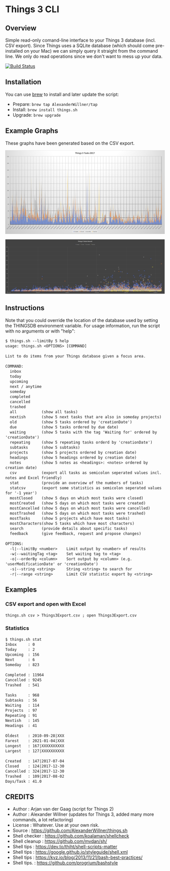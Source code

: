 # Things 3 CLI

## Overview

Simple read-only comand-line interface to your Things 3 database (incl. CSV export). Since Things uses a SQLite database (which should come pre-installed on your Mac) we can simply query it straight from the command line. We only do read operations since we don't want to mess up your data.

[![Build Status](https://travis-ci.org/AlexanderWillner/things.sh.svg?branch=master)](https://travis-ci.org/AlexanderWillner/things.sh)

## Installation

You can use [brew](https://brew.sh) to install and later update the script:

 - Prepare: ```brew tap AlexanderWillner/tap```
 - Install: ```brew install things.sh```
 - Upgrade: ```brew upgrade```
 
## Example Graphs

These graphs have been generated based on the CSV export.

![Example 1](img/example1.jpg)

![Example 2](img/example2.jpg)

## Instructions

Note that you could override the location of the database used by setting the THINGSDB environment variable. For usage information, run the script with no arguments or with "help":

```
$ things.sh --limitBy 5 help
usage: things.sh <OPTIONS> [COMMAND]

List to do items from your Things database given a focus area.

COMMAND:
  inbox
  today
  upcoming
  next / anytime
  someday
  completed
  cancelled
  trashed
  all           (show all tasks)
  nextish       (show 5 next tasks that are also in someday projects)
  old           (show 5 tasks ordered by 'creationDate')
  due           (show 5 tasks ordered by due date)
  waiting       (show 5 tasks with the tag 'Waiting for' ordered by 'creationDate')
  repeating     (show 5 repeating tasks orderd by 'creationDate')
  subtasks      (show 5 subtasks)
  projects      (show 5 projects ordered by creation date)
  headings      (show 5 headings ordered by creation date)
  notes         (show 5 notes as <headings>: <notes> ordered by creation date)
  csv           (export all tasks as semicolon seperated values incl. notes and Excel friendly)
  stat          (provide an overview of the numbers of tasks)
  statcsv       (export some statistics as semicolon seperated values for '-1 year')
  mostClosed    (show 5 days on which most tasks were closed)
  mostCreated   (show 5 days on which most tasks were created)
  mostCancelled (show 5 days on which most tasks were cancelled)
  mostTrashed   (show 5 days on which most tasks were trashed)
  mostTasks     (show 5 projects which have most tasks)
  mostCharacters(show 5 tasks which have most characters)
  search        (provide details about specific tasks)
  feedback      (give feedback, request and propose changes)

OPTIONS:
  -l|--limitBy <number>    Limit output by <number> of results
  -w|--waitingTag <tag>    Set waiting tag to <tag>
  -o|--orderBy <column>    Sort output by <column> (e.g. 'userModificationDate' or 'creationDate')
  -s|--string <string>     String <string> to search for
  -r|--range <string>      Limit CSV statistic export by <string>
```

## Examples 

### CSV export and open with Excel

```things.sh csv > Things3Export.csv ; open Things3Export.csv```

### Statistics

```
$ things.sh stat
Inbox     : 0
Today     : 2
Upcoming  : 156
Next      : 6
Someday   : 823

Completed : 11964
Cancelled : 9245
Trashed   : 541

Tasks     : 968
Subtasks  : 56
Waiting   : 114
Projects  : 97
Repeating : 91
Nextish   : 145
Headings  : 41

Oldest    : 2010-09-28|XXX
Farest    : 2021-01-04|XXX
Longest   : 167|XXXXXXXXXX
Largest   : 127|XXXXXXXXXX

Created   : 147|2017-07-04
Closed    : 124|2017-12-30
Cancelled : 324|2017-12-30
Trashed   : 109|2017-08-02
Days/Task : 41.0
```

## CREDITS
 * Author        : Arjan van der Gaag (script for Things 2)
 * Author        : Alexander Willner (updates for Things 3, added many more commands, a lot refactoring)
 * License       : Whatever. Use at your own risk.
 * Source        : https://github.com/AlexanderWillner/things.sh
 * Shell checker : https://github.com/koalaman/shellcheck
 * Shell cleanup : https://github.com/mvdan/sh/
 * Shell tips    : https://dev.to/thiht/shell-scripts-matter
 * Shell tips    : https://google.github.io/styleguide/shell.xml
 * Shell tips    : https://kvz.io/blog/2013/11/21/bash-best-practices/
 * Shell tips.   : https://github.com/progrium/bashstyle
 
